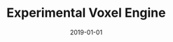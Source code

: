 ---
title: "Experimental Voxel Engine"
cover: "./voxels-cover.jpg"
date: "2019-01-01"
category: "tech"
tags:
    - c++
    - voxels
    - rendering
    - SDL2
description: "An Experimental Voxel Engine made using OpenGL in C++. It renders traditional voxel terrain using cubic chunks using greedy meshing. It supports textures, mesh-wise AO, simple light and dynamic block models"
aim: "The aim of this project was to learn about and implement a simple voxel engine, inspired by Minecraft"
github: ""
authors: ""
---